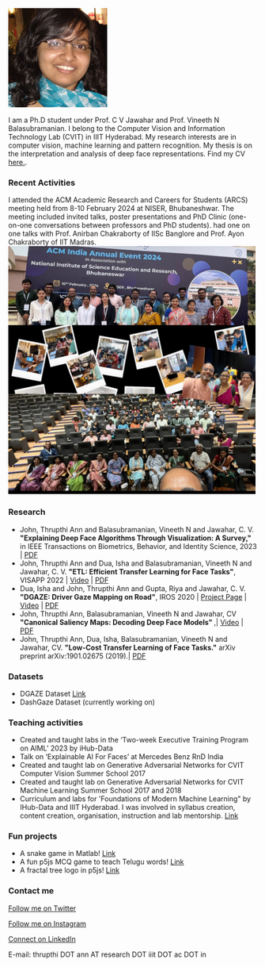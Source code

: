 <img src="profile.png" width="200" height="200" />

I am a Ph.D student under Prof. C V Jawahar and Prof. Vineeth N Balasubramanian. I belong to the Computer Vision and Information Technology Lab (CVIT) in IIIT Hyderabad. My research interests are in computer vision, machine learning and pattern recognition. My thesis is on the interpretation and analysis of deep face representations. Find my CV <a href="https://drive.google.com/file/d/1JwjkxTJKHVNSEyDRP2gBg07fWJo5rNug/view?usp=sharing">here.</a>.

### Recent Activities
I attended the ACM Academic Research and Careers for Students (ARCS) meeting held from 8-10 February 2024 at NISER, Bhubaneshwar. The meeting included invited talks, poster presentations and PhD Clinic (one-on-one conversations between professors and PhD students).  had one on one talks with Prof. Anirban Chakraborty of IISc Banglore and Prof. Ayon Chakraborty of IIT Madras.
<img src="ARCS2024.jpg" width="500" />

### Research
* John, Thrupthi Ann and Balasubramanian, Vineeth N and Jawahar, C. V. <b> "Explaining Deep Face Algorithms Through Visualization: A Survey," </b> in IEEE Transactions on Biometrics, Behavior, and Identity Science, 2023 | [PDF](https://arxiv.org/pdf/2309.14715.pdf)
* John, Thrupthi Ann and Dua, Isha and Balasubramanian, Vineeth N and Jawahar, C. V. <b>"ETL: Efficient Transfer Learning for Face Tasks"</b>, VISAPP 2022 | [Video](https://www.youtube.com/watch?v=AfrV8P_IMGU&t=2s) | [PDF](http://cdn.iiit.ac.in/cdn/cvit.iiit.ac.in/images/ConferencePapers/2022/ETL_VISSAP.pdf)
* Dua, Isha and John, Thrupthi Ann and Gupta, Riya and Jawahar, C. V. <b>"DGAZE: Driver Gaze Mapping on Road"</b>, IROS 2020 | [Project Page](http://cvit.iiit.ac.in/research/projects/cvit-projects/dgaze) | [Video](https://youtu.be/EoDkxqOhnoQ) | [PDF](http://cdn.iiit.ac.in/cdn/cvit.iiit.ac.in/images/Projects/DGAZE/paper.pdf)
* John, Thrupthi Ann, Balasubramanian, Vineeth N and Jawahar, CV <b>"Canonical Saliency Maps: Decoding Deep Face Models" </b>,| [Video](https://youtu.be/-36xg7KWrDE) | [PDF](https://arxiv.org/abs/2105.01386)
* John, Thrupthi Ann, Dua, Isha, Balasubramanian, Vineeth N and Jawahar, CV. <b>"Low-Cost Transfer Learning of Face Tasks."</b> arXiv preprint arXiv:1901.02675 (2019).| [PDF](https://arxiv.org/abs/1901.02675)

### Datasets
* DGAZE Dataset [Link](http://cvit.iiit.ac.in/research/projects/cvit-projects/dgaze)
* DashGaze Dataset (currently working on)

### Teaching activities
*	Created and taught labs in the ‘Two-week Executive Training Program on AIML’ 2023 by iHub-Data
*	Talk on ‘Explainable AI For Faces’ at Mercedes Benz RnD India
*	Created and taught lab on Generative Adversarial Networks for CVIT Computer Vision Summer School 2017
*	Created and taught lab on Generative Adversarial Networks for CVIT Machine Learning Summer School 2017 and 2018
* Curriculum and labs for 'Foundations of Modern Machine Learning" by IHub-Data and IIIT Hyderabad. I was involved in syllabus creation, content creation, organisation, instruction and lab mentorship. [Link](https://ihub-data.iiit.ac.in/mml2021/)

### Fun projects
* A snake game in Matlab! [Link](https://github.com/ThrupthiAnn/SnakeAI)
* A fun p5js MCQ game to teach Telugu words! [Link](https://editor.p5js.org/ThrupthiAnn/full/7vWC9-uvU)
* A fractal tree logo in p5js! [Link](https://editor.p5js.org/ThrupthiAnn/full/N8na5BnjS)

### Contact me
<p><a href="twitter.com/annthrupthi" class="btn btn-info btn-block" target="_blank"><i class="icon-comment icon-white"></i> Follow me on Twitter</a></p>
<p><a href="https://www.instagram.com/thrupthiann/" class="btn btn-warning btn-block" target="_blank"><i class="icon-picture icon-white"></i> Follow me on Instagram</a></p>
<p><a href="https://www.linkedin.com/in/thrupthi-ann-john/?originalSubdomain=in" class="btn btn-primary btn-block" target="_blank"><i class="icon-briefcase icon-white"></i> Connect on LinkedIn</a></p>
E-mail: thrupthi DOT ann AT research DOT iiit DOT ac DOT in

